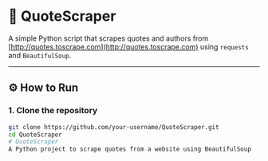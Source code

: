 # 📝 QuoteScraper

A simple Python script that scrapes quotes and authors from [http://quotes.toscrape.com](http://quotes.toscrape.com) using `requests` and `BeautifulSoup`.

---

## ⚙️ How to Run

### 1. Clone the repository

```bash
git clone https://github.com/your-username/QuoteScraper.git
cd QuoteScraper
# QuoteScraper
A Python project to scrape quotes from a website using BeautifulSoup

